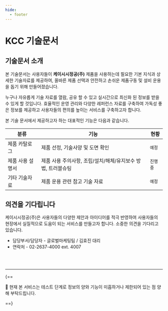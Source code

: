 ```yaml
---
hide:
  - footer
---
```


# KCC 기술문서

## 기술문서 소개
본 기술문서는 사용자들이 **케이시시정공(주)** 제품을 사용하는데 필요한 기본 지식과 상세한 기술자료를 제공하여, 올바른 제품 선택과 안전하고 손쉬운 제품구동 및 설비 운용을 돕기 위해 만들어졌습니다.

누구나 자유롭게 기술 자료를 열람, 공유 할 수 있고 실시간으로 최신화 된 정보를 받을 수 있게 할 것입니다. 효율적인 운영 관리와 다양한 레퍼런스 자료를 구축하여 가독성 좋은 정보를 제공하고 사용자들의 편의를 높이는 서비스를 구축하고자 합니다.


본 기술 문서에서 제공하고자 하는 대표적인 기능은 다음과 같습니다.

| 분류             | 기능                                                         | 현황     |
| ---------------- | ------------------------------------------------------------ | -------- |
| 제품 카탈로그    | 제품 선정, 기술사양 및 도면 확인                             | `예정`   |
| 제품 사용 설명서 | 제품 사용 주의사항, 조립/설치/해체/유지보수 방법, 트러블슈팅 | `진행중` |
| 기타 기술자료    | 제품 운용 관련 참고 기술 자료                                | `예정`   |


## 의견을 기다립니다
케이시시정공(주)은 사용자들의 다양한 제안과 아이디어를 적극 반영하여 사용자들의 현장에서 실질적으로 도움이 되는 서비스를 만들고자 합니다. 소중한 의견을 기다리고 있습니다.

* 담당부서/담당자 - 글로벌마케팅팀 / 김효진 대리
* 연락처 - 02-2637-4000 ext. 4007

<br><br>

---

{==

:construction:
현재 본 서비스는 테스트 단계로 정보의 양와 기능이 미흡하거나 제한되어 있는 점 양해 부탁드립니다.

==}